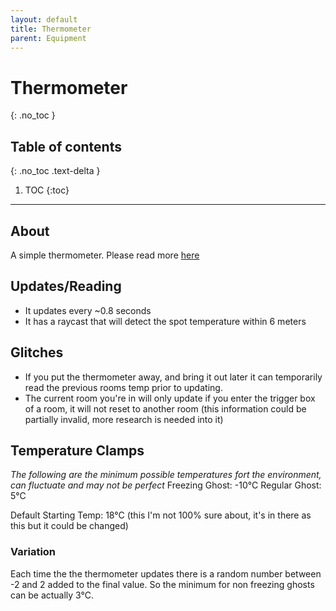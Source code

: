 ```yaml
---
layout: default
title: Thermometer
parent: Equipment
---
```


# Thermometer
{: .no_toc }

## Table of contents
{: .no_toc .text-delta }

1. TOC
{:toc}

---

## About
A simple thermometer. Please read more [here](https://phasmophobia.fandom.com/wiki/Thermometer)

## Updates/Reading
- It updates every ~0.8 seconds
- It has a raycast that will detect the spot temperature within 6 meters

## Glitches
- If you put the thermometer away, and bring it out later it can temporarily read the previous rooms temp prior to updating.
- The current room you're in will only update if you enter the trigger box of a room, it will not reset to another room (this information could be partially invalid, more research is needed into it)

## Temperature Clamps
*The following are the minimum possible temperatures fort the environment, can fluctuate and may not be perfect*
Freezing Ghost: -10°C
Regular Ghost: 5°C

Default Starting Temp: 18°C (this I'm not 100% sure about, it's in there as this but it could be changed)

### Variation
Each time the the thermometer updates there is a random number between -2 and 2 added to the final value. So the minimum for non freezing ghosts can be actually 3°C.
